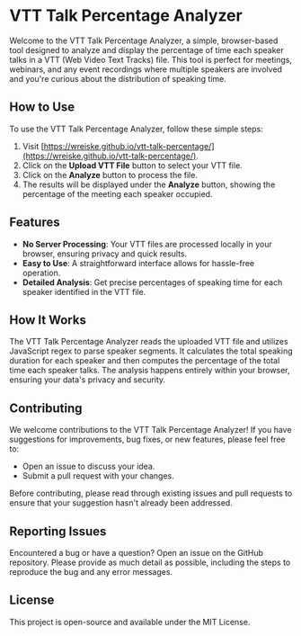 # VTT Talk Percentage Analyzer

Welcome to the VTT Talk Percentage Analyzer, a simple, browser-based tool designed to analyze and display the percentage of time each speaker talks in a VTT (Web Video Text Tracks) file. This tool is perfect for meetings, webinars, and any event recordings where multiple speakers are involved and you're curious about the distribution of speaking time.

## How to Use

To use the VTT Talk Percentage Analyzer, follow these simple steps:

1. Visit [https://wreiske.github.io/vtt-talk-percentage/](https://wreiske.github.io/vtt-talk-percentage/).
2. Click on the **Upload VTT File** button to select your VTT file.
3. Click on the **Analyze** button to process the file.
4. The results will be displayed under the **Analyze** button, showing the percentage of the meeting each speaker occupied.

## Features

- **No Server Processing**: Your VTT files are processed locally in your browser, ensuring privacy and quick results.
- **Easy to Use**: A straightforward interface allows for hassle-free operation.
- **Detailed Analysis**: Get precise percentages of speaking time for each speaker identified in the VTT file.

## How It Works

The VTT Talk Percentage Analyzer reads the uploaded VTT file and utilizes JavaScript regex to parse speaker segments. It calculates the total speaking duration for each speaker and then computes the percentage of the total time each speaker talks. The analysis happens entirely within your browser, ensuring your data's privacy and security.

## Contributing

We welcome contributions to the VTT Talk Percentage Analyzer! If you have suggestions for improvements, bug fixes, or new features, please feel free to:

- Open an issue to discuss your idea.
- Submit a pull request with your changes.

Before contributing, please read through existing issues and pull requests to ensure that your suggestion hasn't already been addressed.

## Reporting Issues

Encountered a bug or have a question? Open an issue on the GitHub repository. Please provide as much detail as possible, including the steps to reproduce the bug and any error messages.

## License

This project is open-source and available under the MIT License.

